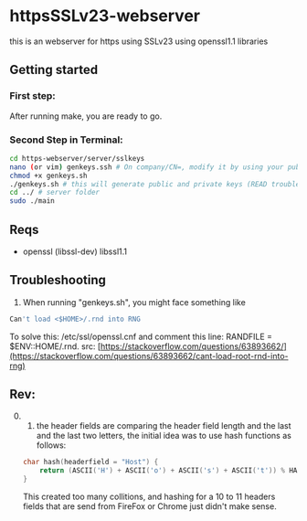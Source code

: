 # httpsSSLv23-webserver
this is an webserver for https using SSLv23 using openssl1.1 libraries

## Getting started
### First step:
After running make, you are ready to go.
### Second Step in Terminal:
```bash
cd https-webserver/server/sslkeys
nano (or vim) genkeys.ssh # On company/CN=, modify it by using your public IP or you CN name```
chmod +x genkeys.sh
./genkeys.sh # this will generate public and private keys (READ troubleshooting 1)
cd ../ # server folder
sudo ./main
```
## Reqs
- openssl (libssl-dev) libssl1.1

## Troubleshooting
1. When running "genkeys.sh", you might face something like
```bash
Can't load <$HOME>/.rnd into RNG
```
To solve this: /etc/ssl/openssl.cnf and comment this line: RANDFILE = $ENV::HOME/.rnd.
src: [https://stackoverflow.com/questions/63893662/](https://stackoverflow.com/questions/63893662/cant-load-root-rnd-into-rng)

## Rev:
0.
	1. the header fields are comparing the header field length and the last and the last two letters, the initial idea was to use hash functions as follows:
	```C
	char hash(headerfield = "Host") {
		return (ASCII('H') + ASCII('o') + ASCII('s') + ASCII('t')) % HASH_ARRAY_LENGTH
	}
	```
	This created too many collitions, and hashing for a 10 to 11 headers fields that are send from FireFox or Chrome just didn't make sense.